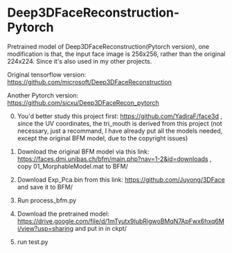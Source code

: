 # Deep3DFaceReconstruction-Pytorch
Pretrained model of Deep3DFaceReconstruction(Pytorch version), one modification is that, the input face image is 256x256, rather than the original 224x224. Since it's also used in my other projects. 

Original tensorflow version: https://github.com/microsoft/Deep3DFaceReconstruction

Another Pytorch version: https://github.com/sicxu/Deep3DFaceRecon_pytorch 


0. You'd better study this project first: https://github.com/YadiraF/face3d , since the UV coordinates, the tri_mouth is derived from this project (not necessary, just a recommand, I have already put all the models needed, except the original BFM model, due to the copyright issues)

1. Download the original BFM model via this link: https://faces.dmi.unibas.ch/bfm/main.php?nav=1-2&id=downloads , 
copy 01_MorphableModel.mat to BFM/
2. Download Exp_Pca.bin from this link: https://github.com/Juyong/3DFace and save it to BFM/
3. Run process_bfm.py
4. Download the pretrained model: https://drive.google.com/file/d/1mTyutx9IubRigwoBMqN7ApFwx6hxq6Mi/view?usp=sharing and put in in ckpt/
5. run test.py


